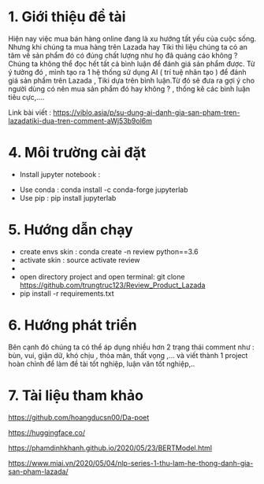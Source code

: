 # 1. Giới thiệu đề tài
Hiện nay việc mua bán hàng online đang là xu hướng tất yếu của cuộc sống. Nhưng khi chúng ta mua hàng trên Lazada hay Tiki thì liệu chúng ta có an tâm về sản phẩm đó có đúng chất lượng như họ đã quảng cáo không ? Chúng ta không thể đọc hết tất cả bình luận để đánh giá sản phẩm được. Từ ý tưởng đó , mình tạo ra 1 hệ thống sử dụng AI ( trí tuệ nhân tạo ) để đánh giá sản phẩm trên Lazada , Tiki dựa trên bình luận.Từ đó sẽ đưa ra gợi ý cho người dùng có nên mua sản phẩm đó hay không ? , thống kê các bình luận tiêu cực,....

Link bài viết : https://viblo.asia/p/su-dung-ai-danh-gia-san-pham-tren-lazadatiki-dua-tren-comment-aWj53b9ol6m
# 4. Môi trường cài đặt 
- Install jupyter notebook :
+ Use conda : conda install -c conda-forge jupyterlab
+ Use pip   : pip install jupyterlab
# 5. Hướng dẫn chạy
- create envs skin : conda create -n review python==3.6
- activate skin :   source activate review
-
- open directory project and open terminal: git clone https://github.com/trungtruc123/Review_Product_Lazada
- pip install -r requirements.txt
# 6. Hướng phát triển
Bên cạnh đó chúng ta có thể áp dụng nhiều hơn 2 trạng thái comment như : bùn, vui, giận dữ, khó chịu , thỏa mãn, thất vọng ,... và viết thành 1 project hoàn chỉnh để làm đề tài tốt nghiệp, luận văn tốt nghiệp,.. 
# 7. Tài liệu tham khảo
https://github.com/hoangducsn00/Da-poet

https://huggingface.co/

https://phamdinhkhanh.github.io/2020/05/23/BERTModel.html

https://www.miai.vn/2020/05/04/nlp-series-1-thu-lam-he-thong-danh-gia-san-pham-lazada/
